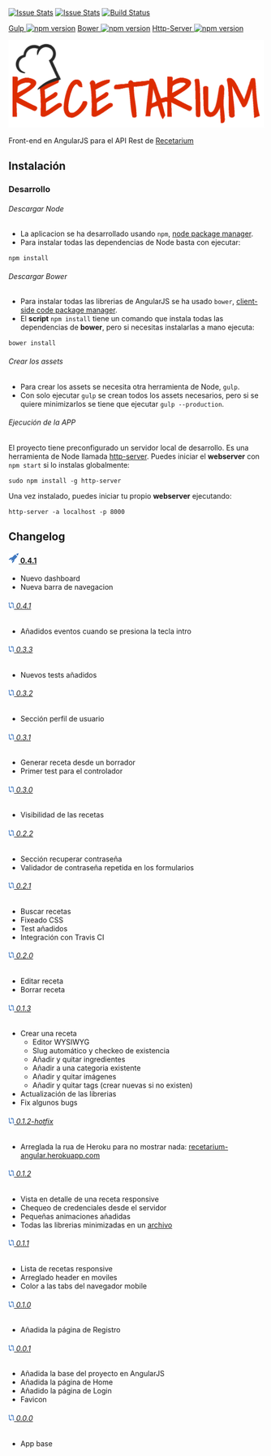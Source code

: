 [![Issue Stats](http://issuestats.com/github/JoseVte/tfg-recetarium-angularjs/badge/pr?style=flat)](http://issuestats.com/github/JoseVte/tfg-recetarium-angularjs)
[![Issue Stats](http://issuestats.com/github/JoseVte/tfg-recetarium-angularjs/badge/issue?style=flat)](http://issuestats.com/github/JoseVte/tfg-recetarium-angularjs)
[![Build Status](https://travis-ci.org/JoseVte/tfg-recetarium-angularjs.png)](https://travis-ci.org/JoseVte/tfg-recetarium-angularjs)

[Gulp ![npm version](https://badge.fury.io/js/gulp.svg)](https://badge.fury.io/js/gulp)
[Bower ![npm version](https://badge.fury.io/js/bower.svg)](https://badge.fury.io/js/bower)
[Http-Server ![npm version](https://badge.fury.io/js/http-server.svg)](https://badge.fury.io/js/http-server)

![logo](app/img/header-logo-light.png)

Front-end en AngularJS para el API Rest de [Recetarium](https://github.com/JoseVte/tfg-recetarium)

## Instalación

### Desarrollo

###### Descargar Node

- La aplicacion se ha desarrollado usando `npm`, [node package manager][npm].
- Para instalar todas las dependencias de Node basta con ejecutar:
```
npm install
```

###### Descargar Bower

- Para instalar todas las librerias de AngularJS se ha usado `bower`, [client-side code package manager][bower].
- El **script** `npm install` tiene un comando que instala todas las dependencias de **bower**, pero si necesitas instalarlas a mano ejecuta:
```
bower install
```

###### Crear los assets

- Para crear los assets se necesita otra herramienta de Node, `gulp`.
- Con solo ejecutar `gulp` se crean todos los assets necesarios, pero si se quiere minimizarlos se tiene que ejecutar `gulp --production`.

###### Ejecución de la APP

El proyecto tiene preconfigurado un servidor local de desarrollo. Es una herramienta de Node llamada  [http-server][http-server].
Puedes iniciar el **webserver** con `npm start` si lo instalas globalmente:
```
sudo npm install -g http-server
```
Una vez instalado, puedes iniciar tu propio **webserver** ejecutando:
```
http-server -a localhost -p 8000
```

## Changelog

#### [![0.4.2](/app/doc/rocket-blue.png) 0.4.1](https://github.com/JoseVte/tfg-recetarium-angularjs/releases/tag/0.4.1)

- Nuevo dashboard
- Nueva barra de navegacion

###### [![0.4.1](/app/doc/release.png) 0.4.1](https://github.com/JoseVte/tfg-recetarium-angularjs/releases/tag/0.4.1)

- Añadidos eventos cuando se presiona la tecla intro

###### [![0.3.3](/app/doc/release.png) 0.3.3](https://github.com/JoseVte/tfg-recetarium-angularjs/releases/tag/0.3.3)

- Nuevos tests añadidos

###### [![0.3.2](/app/doc/release.png) 0.3.2](https://github.com/JoseVte/tfg-recetarium-angularjs/releases/tag/0.3.2)

- Sección perfil de usuario

###### [![0.3.1](/app/doc/release.png) 0.3.1](https://github.com/JoseVte/tfg-recetarium-angularjs/releases/tag/0.3.1)

- Generar receta desde un borrador
- Primer test para el controlador

###### [![0.3.0](/app/doc/release.png) 0.3.0](https://github.com/JoseVte/tfg-recetarium-angularjs/releases/tag/0.3.0)

- Visibilidad de las recetas

###### [![0.2.2](/app/doc/release.png) 0.2.2](https://github.com/JoseVte/tfg-recetarium-angularjs/releases/tag/0.2.2)

- Sección recuperar contraseña
- Validador de contraseña repetida en los formularios

###### [![0.2.1](/app/doc/release.png) 0.2.1](https://github.com/JoseVte/tfg-recetarium-angularjs/releases/tag/0.2.1)

- Buscar recetas
- Fixeado CSS
- Test añadidos
- Integración con Travis CI

###### [![0.2.0](/app/doc/release.png) 0.2.0](https://github.com/JoseVte/tfg-recetarium-angularjs/releases/tag/0.2.0)

- Editar receta
- Borrar receta

###### [![0.1.3](/app/doc/release.png) 0.1.3](https://github.com/JoseVte/tfg-recetarium-angularjs/releases/tag/0.1.3)

- Crear una receta
    - Editor WYSIWYG
    - Slug automático y checkeo de existencia
    - Añadir y quitar ingredientes
    - Añadir a una categoria existente
    - Añadir y quitar imágenes
    - Añadir y quitar tags (crear nuevas si no existen)
- Actualización de las librerias
- Fix algunos bugs

###### [![0.1.2-hotfix](/app/doc/release.png) 0.1.2-hotfix](https://github.com/JoseVte/tfg-recetarium-angularjs/releases/tag/0.1.2-hotfix)

- Arreglada la rua de Heroku para no mostrar nada: [recetarium-angular.herokuapp.com](https://recetarium-angular.herokuapp.com/)

###### [![0.1.2](/app/doc/release.png) 0.1.2](https://github.com/JoseVte/tfg-recetarium-angularjs/releases/tag/0.1.2)

- Vista en detalle de una receta responsive
- Chequeo de credenciales desde el servidor
- Pequeñas animaciones añadidas
- Todas las librerias minimizadas en un [archivo](/app/assets/js/lib/app.min.js)

###### [![0.1.1](/app/doc/release.png) 0.1.1](https://github.com/JoseVte/tfg-recetarium-angularjs/releases/tag/0.1.1)

- Lista de recetas responsive
- Arreglado header en moviles
- Color a las tabs del navegador mobile

###### [![0.1.0](/app/doc/release.png) 0.1.0](https://github.com/JoseVte/tfg-recetarium-angularjs/releases/tag/0.1.0)

- Añadida la página de Registro

###### [![0.0.1](/app/doc/release.png) 0.0.1](https://github.com/JoseVte/tfg-recetarium-angularjs/releases/tag/0.0.1)

- Añadida la base del proyecto en AngularJS
- Añadida la página de Home
- Añadido la página de Login
- Favicon

###### [![0.0.0](/app/doc/release.png) 0.0.0](https://github.com/JoseVte/tfg-recetarium-angularjs/releases/tag/0.0.0)

- App base

[bower]: http://bower.io
[npm]: https://www.npmjs.org/
[http-server]: https://github.com/nodeapps/http-server
